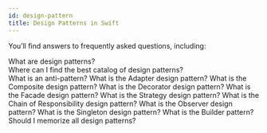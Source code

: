 ```yaml
---
id: design-pattern
title: Design Patterns in Swift
---
```


You’ll find answers to frequently asked questions, including:

What are design patterns?  
Where can I find the best catalog of design patterns?  
What is an anti-pattern?
What is the Adapter design pattern?
What is the Composite design pattern?
What is the Decorator design pattern?
What is the Facade design pattern?
What is the Strategy design pattern?
What is the Chain of Responsibility design pattern?
What is the Observer design pattern?
What is the Singleton design pattern?
What is the Builder pattern?
Should I memorize all design patterns?
